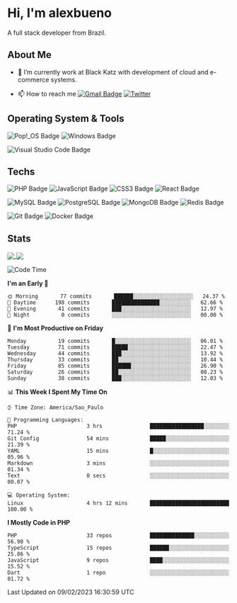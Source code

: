 # Hi, I'm alexbueno

A full stack developer from Brazil.

## About Me

- 🌱 I’m currently work at Black Katz with development of cloud and e-commerce systems.

- 📫 How to reach me [![Gmail Badge](https://img.shields.io/badge/-gmail-c14438?style=for-the-badge&logo=Gmail&logoColor=ffffff)](mailto:alexsandrofbueno@gmail.com) [![Twitter](https://img.shields.io/badge/twitter-1DA1F2.svg?style=for-the-badge&logo=twitter&logoColor=ffffff)](https://twitter.com/Alex_Bueno_7)

## Operating System & Tools

![Pop!_OS Badge](https://img.shields.io/badge/Pop!__OS-48B9C7?logo=popos&logoColor=fff&style=flat)
![Windows Badge](https://img.shields.io/badge/Windows-0078D6?logo=windows&logoColor=fff&style=flat)

![Visual Studio Code Badge](https://img.shields.io/badge/Visual%20Studio%20Code-007ACC?logo=visualstudiocode&logoColor=fff&style=flat)

## Techs

![PHP Badge](https://img.shields.io/badge/PHP-777BB4?logo=php&logoColor=fff&style=flat)
![JavaScript Badge](https://img.shields.io/badge/JavaScript-F7DF1E?logo=javascript&logoColor=000&style=flat)
![CSS3 Badge](https://img.shields.io/badge/CSS3-1572B6?logo=css3&logoColor=fff&style=flat)
![React Badge](https://img.shields.io/badge/React-61DAFB?logo=react&logoColor=000&style=flat)

![MySQL Badge](https://img.shields.io/badge/MySQL-4479A1?logo=mysql&logoColor=fff&style=flat)
![PostgreSQL Badge](https://img.shields.io/badge/PostgreSQL-4169E1?logo=postgresql&logoColor=fff&style=flat)
![MongoDB Badge](https://img.shields.io/badge/MongoDB-47A248?logo=mongodb&logoColor=fff&style=flat)
![Redis Badge](https://img.shields.io/badge/Redis-DC382D?logo=redis&logoColor=fff&style=flat)

![Git Badge](https://img.shields.io/badge/Git-F05032?logo=git&logoColor=fff&style=flat)
![Docker Badge](https://img.shields.io/badge/Docker-2496ED?logo=docker&logoColor=fff&style=flat)


## Stats

<a href="https://github.com/anuraghazra/github-readme-stats">
  <img align="center" src="https://github-readme-stats.vercel.app/api?username=alexbueno7&hide=contribs,prs&show_icons=true&theme=radical" />
</a>
<a href="https://github.com/anuraghazra/convoychat">
  <img align="center" src="https://github-readme-stats.vercel.app/api/top-langs/?username=alexbueno7" />
</a>

<!--START_SECTION:waka-->
![Code Time](http://img.shields.io/badge/Code%20Time-682%20hrs%2051%20mins-blue)

**I'm an Early 🐤** 

```text
🌞 Morning       77 commits       ██████░░░░░░░░░░░░░░░░░░░   24.37 % 
🌆 Daytime      198 commits       ███████████████░░░░░░░░░░   62.66 % 
🌃 Evening       41 commits       ███░░░░░░░░░░░░░░░░░░░░░░   12.97 % 
🌙 Night          0 commits       ░░░░░░░░░░░░░░░░░░░░░░░░░   00.00 % 

```
📅 **I'm Most Productive on Friday** 

```text
Monday          19 commits       █░░░░░░░░░░░░░░░░░░░░░░░░   06.01 % 
Tuesday         71 commits       █████░░░░░░░░░░░░░░░░░░░░   22.47 % 
Wednesday       44 commits       ███░░░░░░░░░░░░░░░░░░░░░░   13.92 % 
Thursday        33 commits       ██░░░░░░░░░░░░░░░░░░░░░░░   10.44 % 
Friday          85 commits       ██████░░░░░░░░░░░░░░░░░░░   26.90 % 
Saturday        26 commits       ██░░░░░░░░░░░░░░░░░░░░░░░   08.23 % 
Sunday          38 commits       ███░░░░░░░░░░░░░░░░░░░░░░   12.03 % 

```


📊 **This Week I Spent My Time On** 

```text
⌚︎ Time Zone: America/Sao_Paulo

💬 Programming Languages: 
PHP                      3 hrs               █████████████████░░░░░░░░   71.24 % 
Git Config               54 mins             █████░░░░░░░░░░░░░░░░░░░░   21.39 % 
YAML                     15 mins             █░░░░░░░░░░░░░░░░░░░░░░░░   05.96 % 
Markdown                 3 mins              ░░░░░░░░░░░░░░░░░░░░░░░░░   01.34 % 
Text                     0 secs              ░░░░░░░░░░░░░░░░░░░░░░░░░   00.07 % 

💻 Operating System: 
Linux                    4 hrs 12 mins       █████████████████████████   100.00 % 

```

**I Mostly Code in PHP** 

```text
PHP                      33 repos            ██████████████░░░░░░░░░░░   56.90 % 
TypeScript               15 repos            ██████░░░░░░░░░░░░░░░░░░░   25.86 % 
JavaScript               9 repos             ████░░░░░░░░░░░░░░░░░░░░░   15.52 % 
Dart                     1 repo              ░░░░░░░░░░░░░░░░░░░░░░░░░   01.72 % 

```



 Last Updated on 09/02/2023 16:30:59 UTC
<!--END_SECTION:waka-->
